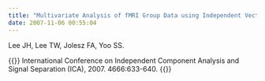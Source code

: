```yaml
---
title: "Multivariate Analysis of fMRI Group Data using Independent Vector Analysis. Lecture Notes in Computer Science."
date: 2007-11-06 00:55:04
---
```


Lee JH, Lee TW, Jolesz FA, Yoo SS. 

{{<format bright-green>}}
International Conference on Independent Component Analysis and Signal Separation (ICA), 2007. 4666:633-640.
{{</format>}}